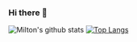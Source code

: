 ### Hi there 👋

![Milton's github stats](https://github-readme-stats.vercel.app/api?username=miltlima&theme=dark&show_icons=true)
[![Top Langs](https://github-readme-stats.vercel.app/api/top-langs/?username=miltlima)](https://github.com/miltlima/github-readme-stats)



<!--
**miltlima/miltlima** is a ✨ _special_ ✨ repository because its `README.md` (this file) appears on your GitHub profile.

Here are some ideas to get you started:

- 🔭 I’m currently working on Stone.CO
- 🌱 I’m currently learning ...
- 👯 I’m looking to collaborate on ...
- 🤔 I’m looking for help with ...
- 💬 Ask me about ...
- 📫 How to reach me: ...
- 😄 Pronouns: ...
- ⚡ Fun fact: ...
-->
